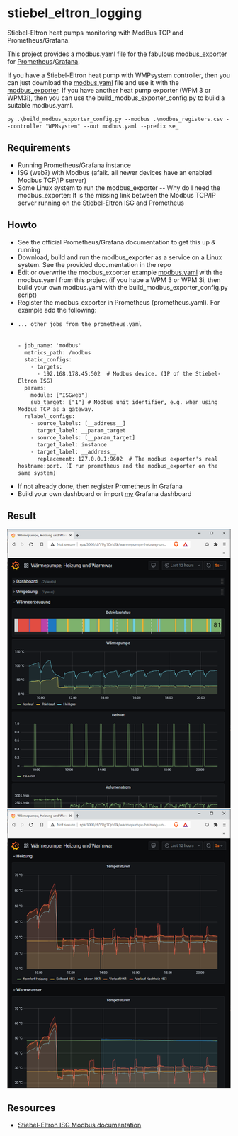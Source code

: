# stiebel_eltron_logging
Stiebel-Eltron heat pumps monitoring with ModBus TCP and Prometheus/Grafana.

This project provides a modbus.yaml file for the fabulous [modbus_exporter](https://github.com/RichiH/modbus_exporter) for [Prometheus](https://prometheus.io/)/[Grafana](https://grafana.com/).

If you have a Stiebel-Eltron heat pump with WMPsystem controller, then you can just download the [modbus.yaml](https://github.com/sebastianPsm/stiebel_eltron_logging/blob/main/modbus.yaml) file and use it with the [modbus_exporter](https://github.com/RichiH/modbus_exporter). If you have another heat pump exporter (WPM 3 or WPM3i), then you can use the build_modbus_exporter_config.py to build a suitable modbus.yaml.

```
py .\build_modbus_exporter_config.py --modbus .\modbus_registers.csv --controller "WPMsystem" --out modbus.yaml --prefix se_
```

## Requirements
- Running Prometheus/Grafana instance
- ISG (web?) with Modbus (afaik. all newer devices have an enabled Modbus TCP/IP server)
- Some Linux system to run the modbus_exporter
-- Why do I need the modbus_exporter: It is the missing link between the Modbus TCP/IP server running on the Stiebel-Eltron ISG and Prometheus

## Howto
- See the official Prometheus/Grafana documentation to get this up & running
- Download, build and run the modbus_exporter as a service on a Linux system. See the provided documentation in the repo
- Edit or overwrite the modbus_exporter example [modbus.yaml](https://github.com/RichiH/modbus_exporter/blob/master/modbus.yml) with the modbus.yaml from this project (if you habe a WPM 3 or WPM 3i, then build your own modbus.yaml with the build_modbus_exporter_config.py script)
- Register the modbus_exporter in Prometheus (prometheus.yaml). For example add the following:
- 
  ```
  ... other jobs from the prometheus.yaml
  
  
  - job_name: 'modbus'
    metrics_path: /modbus
    static_configs:
      - targets:
        - 192.168.178.45:502  # Modbus device. (IP of the Stiebel-Eltron ISG)
    params:
      module: ["ISGweb"]
      sub_target: ["1"] # Modbus unit identifier, e.g. when using Modbus TCP as a gateway.
    relabel_configs:
      - source_labels: [__address__]
        target_label: __param_target
      - source_labels: [__param_target]
        target_label: instance
      - target_label: __address__
        replacement: 127.0.0.1:9602  # The modbus exporter's real hostname:port. (I run prometheus and the modbus_exporter on the same system)
  ```
- If not already done, then register Prometheus in Grafana
- Build your own dashboard or import [my](https://github.com/sebastianPsm/stiebel_eltron_logging/blob/main/grafana_dashboard.json) Grafana dashboard

## Result
![Grafana Dashboard 1](https://github.com/sebastianPsm/stiebel_eltron_logging/blob/main/Capture1.PNG)
![Grafana Dashboard 2](https://github.com/sebastianPsm/stiebel_eltron_logging/blob/main/Capture2.PNG)

## Resources
- [Stiebel-Eltron ISG Modbus documentation]([https://www.stiebel-eltron.de/content/dam/ste/cdbassets/historic/bedienungs-_u_installationsanleitungen/ISG_Modbus__b89c1c53-6d34-4243-a630-b42cf0633361.pdf](https://www.stiebel-eltron.de/content/dam/ste/cdbassets/current/bedienungs-_u_installationsanleitungen/instructionandinstallationmanual_doc-00067863.pdf))
